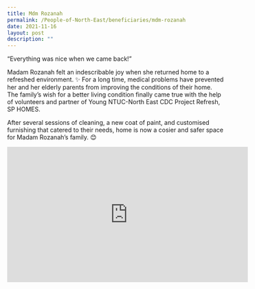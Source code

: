 ```yaml
---
title: Mdm Rozanah
permalink: /People-of-North-East/beneficiaries/mdm-rozanah
date: 2021-11-16
layout: post
description: ""
---
```



“Everything was nice when we came back!”

Madam Rozanah felt an indescribable joy when she returned home to a refreshed environment. ✨ For a long time, medical problems have prevented her and her elderly parents from improving the conditions of their home. The family’s wish for a better living condition finally came true with the help of volunteers and partner of Young NTUC-North East CDC Project Refresh, SP HOMES.

After several sessions of cleaning, a new coat of paint, and customised furnishing that catered to their needs, home is now a cosier and safer space for Madam Rozanah’s family. 😊

<iframe src="https://www.facebook.com/plugins/video.php?height=314&href=https%3A%2F%2Fwww.facebook.com%2FNECDC%2Fvideos%2F1086109132154101%2F&show_text=false&width=560&t=0" width="560" height="314" style="border:none;overflow:hidden" scrolling="no" frameborder="0" allowfullscreen="true" allow="autoplay; clipboard-write; encrypted-media; picture-in-picture; web-share" allowFullScreen="true"></iframe>